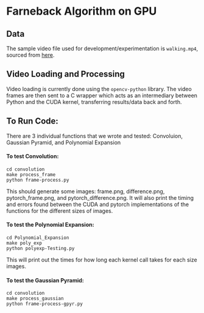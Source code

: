 # Farneback Algorithm on GPU

## Data

The sample video file used for development/experimentation is ``walking.mp4``,
sourced from [here](https://www.pexels.com/video/man-hiking-in-the-woods-3135811/).

## Video Loading and Processing

Video loading is currently done using the ``opencv-python`` library. The video frames
are then sent to a C wrapper which acts as an intermediary between Python and the CUDA kernel,
transferring results/data back and forth.

## To Run Code:
There are 3 individual functions that we wrote and tested:
Convoluion, Gaussian Pyramid, and Polynomial Expansion

#### To test Convolution:  
    cd convolution  
    make process_frame  
    python frame-process.py  
This should generate some images: frame.png, difference.png, pytorch_frame.png, and pytorch_difference.png. It will also print the timing and errors found between the CUDA and pytorch implementations of the functions for the different sizes of images.  

#### To test the Polynomial Expansion:  
    cd Polynomial_Expansion  
    make poly_exp  
    python polyexp-Testing.py  
This will print out the times for how long each kernel call takes for each size images.  

#### To test the Gaussian Pyramid:  
    cd convolution  
    make process_gaussian  
    python frame-process-gpyr.py  
